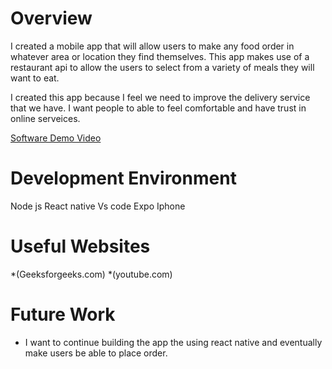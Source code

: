 # Overview

I created a mobile app that will allow users to make any food order in whatever area or location they find themselves. This app makes use of a restaurant api to allow the users to select from a variety of meals they will want to eat. 

I created this app because I feel we need to improve the delivery service that we have. I want people to able to feel comfortable and have trust in online serveices.

[Software Demo Video](https://www.loom.com/share/df9225a67bf841d7a94af6905a656363)

# Development Environment

Node js
React native
Vs code
Expo Iphone

# Useful Websites


*(Geeksforgeeks.com)
*(youtube.com)


# Future Work

* I want to continue building the app the using react native and eventually make users be able to place order. 
